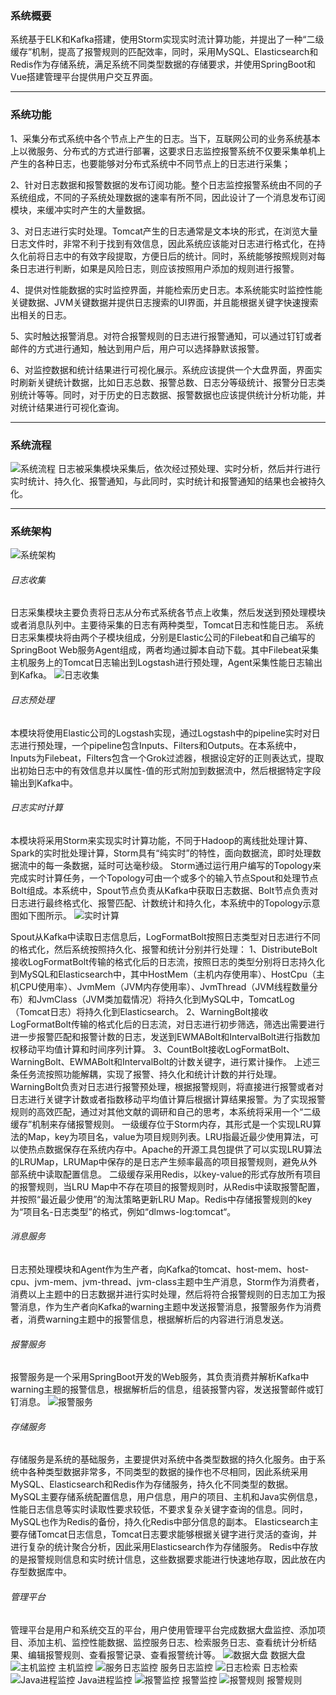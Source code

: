### 系统概要
系统基于ELK和Kafka搭建，使用Storm实现实时流计算功能，并提出了一种“二级缓存”机制，提高了报警规则的匹配效率，同时，采用MySQL、Elasticsearch和Redis作为存储系统，满足系统不同类型数据的存储要求，并使用SpringBoot和Vue搭建管理平台提供用户交互界面。
***

### 系统功能
1、采集分布式系统中各个节点上产生的日志。当下，互联网公司的业务系统基本上以微服务、分布式的方式进行部署，这要求日志监控报警系统不仅要采集单机上产生的各种日志，也要能够对分布式系统中不同节点上的日志进行采集；

2、针对日志数据和报警数据的发布订阅功能。整个日志监控报警系统由不同的子系统组成，不同的子系统处理数据的速率有所不同，因此设计了一个消息发布订阅模块，来缓冲实时产生的大量数据。

3、对日志进行实时处理。Tomcat产生的日志通常是文本块的形式，在浏览大量日志文件时，非常不利于找到有效信息，因此系统应该能对日志进行格式化，在持久化前将日志中的有效字段提取，方便日后的统计。同时，系统能够按照规则对每条日志进行判断，如果是风险日志，则应该按照用户添加的规则进行报警。

4、提供对性能数据的实时监控界面，并能检索历史日志。本系统能实时监控性能关键数据、JVM关键数据并提供日志搜索的UI界面，并且能根据关键字快速搜索出相关的日志。

5、实时触达报警消息。对符合报警规则的日志进行报警通知，可以通过钉钉或者邮件的方式进行通知，触达到用户后，用户可以选择静默该报警。

6、对监控数据和统计结果进行可视化展示。系统应该提供一个大盘界面，界面实时刷新关键统计数据，比如日志总数、报警总数、日志分等级统计、报警分日志类别统计等等。同时，对于历史的日志数据、报警数据也应该提供统计分析功能，并对统计结果进行可视化查询。
***
### 系统流程
![系统流程](https://github.com/easonyipj/DLMWS/blob/master/pics/系统流程.png)
日志被采集模块采集后，依次经过预处理、实时分析，然后并行进行实时统计、持久化、报警通知，与此同时，实时统计和报警通知的结果也会被持久化。
***
### 系统架构
![系统架构](https://github.com/easonyipj/DLMWS/blob/master/pics/架构图.png)
###### 日志收集
日志采集模块主要负责将日志从分布式系统各节点上收集，然后发送到预处理模块或者消息队列中。主要待采集的日志有两种类型，Tomcat日志和性能日志。
系统日志采集模块将由两个子模块组成，分别是Elastic公司的Filebeat和自己编写的SpringBoot Web服务Agent组成，两者均通过脚本自动下载。其中Filebeat采集主机服务上的Tomcat日志输出到Logstash进行预处理，Agent采集性能日志输出到Kafka。
![日志收集](https://github.com/easonyipj/DLMWS/blob/master/pics/采集模块.png)
###### 日志预处理
本模块将使用Elastic公司的Logstash实现，通过Logstash中的pipeline实时对日志进行预处理，一个pipeline包含Inputs、Filters和Outputs。在本系统中，Inputs为Filebeat，Filters包含一个Grok过滤器，根据设定好的正则表达式，提取出初始日志中的有效信息并以属性-值的形式附加到数据流中，然后根据特定字段输出到Kafka中。
###### 日志实时计算
本模块将采用Storm来实现实时计算功能，不同于Hadoop的离线批处理计算、Spark的实时批处理计算，Storm具有“纯实时”的特性，面向数据流，即时处理数据流中的每一条数据，延时可达毫秒级。
Storm通过运行用户编写的Topology来完成实时计算任务，一个Topology可由一个或多个的输入节点Spout和处理节点Bolt组成。本系统中，Spout节点负责从Kafka中获取日志数据、Bolt节点负责对日志进行最终格式化、报警匹配、计数统计和持久化，本系统中的Topology示意图如下图所示。
![实时计算](https://github.com/easonyipj/DLMWS/blob/master/pics/topo示意图.png)

Spout从Kafka中读取日志信息后，LogFormatBolt按照日志类型对日志进行不同的格式化，然后系统按照持久化、报警和统计分别并行处理：
1、DistributeBolt接收LogFormatBolt传输的格式化后的日志流，按照日志的类型分别将日志持久化到MySQL和Elasticsearch中，其中HostMem（主机内存使用率）、HostCpu（主机CPU使用率）、JvmMem（JVM内存使用率）、JvmThread（JVM线程数量分布）和JvmClass（JVM类加载情况）将持久化到MySQL中，TomcatLog（Tomcat日志）将持久化到Elasticsearch。
2、WarningBolt接收LogFormatBolt传输的格式化后的日志流，对日志进行初步筛选，筛选出需要进行进一步报警匹配和报警计数的日志，发送到EWMABolt和IntervalBolt进行指数加权移动平均值计算和时间序列计算。
3、CountBolt接收LogFormatBolt、WarningBolt、EWMABolt和IntervalBolt的计数关键字，进行累计操作。
上述三条任务流按照功能解耦，实现了报警、持久化和统计计数的并行处理。
WarningBolt负责对日志进行报警预处理，根据报警规则，将直接进行报警或者对日志进行关键字计数或者指数移动平均值计算后根据计算结果报警。为了实现报警规则的高效匹配，通过对其他文献的调研和自己的思考，本系统将采用一个“二级缓存”机制来存储报警规则。
一级缓存位于Storm内存，其形式是一个实现LRU算法的Map，key为项目名，value为项目规则列表。LRU指最近最少使用算法，可以使热点数据保存在系统内存中。Apache的开源工具包提供了可以实现LRU算法的LRUMap，LRUMap中保存的是日志产生频率最高的项目报警规则，避免从外部系统中读取配置信息。
二级缓存采用Redis，以key-value的形式存放所有项目的报警规则，当LRU 
Map中不存在项目的报警规则时，从Redis中读取报警配置，并按照“最近最少使用”的淘汰策略更新LRU Map。Redis中存储报警规则的key为“项目名-日志类型”的格式，例如“dlmws-log:tomcat“。
###### 消息服务
日志预处理模块和Agent作为生产者，向Kafka的tomcat、host-mem、host-cpu、jvm-mem、jvm-thread、jvm-class主题中生产消息，Storm作为消费者，消费以上主题中的日志数据并进行实时处理，然后将符合报警规则的日志加工为报警消息，作为生产者向Kafka的warning主题中发送报警消息，报警服务作为消费者，消费warning主题中的报警信息，根据解析后的内容进行消息发送。
###### 报警服务
报警服务是一个采用SpringBoot开发的Web服务，其负责消费并解析Kafka中warning主题的报警信息，根据解析后的信息，组装报警内容，发送报警邮件或钉钉消息。
![报警服务](https://github.com/easonyipj/DLMWS/blob/master/pics/钉钉报警.png)

###### 存储服务
存储服务是系统的基础服务，主要提供对系统中各类型数据的持久化服务。由于系统中各种类型数据非常多，不同类型的数据的操作也不尽相同，因此系统采用MySQL、Elasticsearch和Redis作为存储服务，持久化不同类型的数据。
MySQL主要存储系统配置信息，用户信息，用户的项目、主机和Java实例信息，性能日志信息等实时读取性要求较低，不要求复杂关键字查询的信息。同时，MySQL也作为Redis的备份，持久化Redis中部分信息的副本。
Elasticsearch主要存储Tomcat日志信息，Tomcat日志要求能够根据关键字进行灵活的查询，并进行复杂的统计聚合分析，因此采用Elasticsearch作为存储服务。
Redis中存放的是报警规则信息和实时统计信息，这些数据要求能进行快速地存取，因此放在内存型数据库中。
###### 管理平台
管理平台是用户和系统交互的平台，用户使用管理平台完成数据大盘监控、添加项目、添加主机、监控性能数据、监控服务日志、检索服务日志、查看统计分析结果、编辑报警规则、查看报警记录、查看报警统计等。
![数据大盘](https://github.com/easonyipj/DLMWS/blob/master/pics/数据大盘.png)
数据大盘
![主机监控](https://github.com/easonyipj/DLMWS/blob/master/pics/主机监控.png)
主机监控
![服务日志监控](https://github.com/easonyipj/DLMWS/blob/master/pics/服务日志监控.png)
服务日志监控
![日志检索](https://github.com/easonyipj/DLMWS/blob/master/pics/日志检索.png)
日志检索
![Java进程监控](https://github.com/easonyipj/DLMWS/blob/master/pics/Java进程监控.png)
Java进程监控
![报警监控](https://github.com/easonyipj/DLMWS/blob/master/pics/报警监控.png)
报警监控
![报警规则](https://github.com/easonyipj/DLMWS/blob/master/pics/报警规则.png)
报警规则










